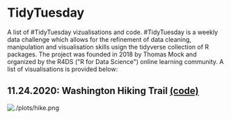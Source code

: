 # TidyTuesday

A list of #TidyTuesday vizualisations and code. #TidyTuesday is a weekly data challenge which allows for the refinement of data cleaning, manipulation and visualisation skills usign the tidyverse collection of R packages. The project was founded in 2018 by Thomas Mock and organized by the R4DS ("R for Data Science") online learning community. A list of visualisations is provided below:

## 11.24.2020: Washington Hiking Trail [(code)](https://github.com/lmckone/TidyTuesday/blob/master/tidytuesday/R/hike.R)

![./plots/hike.png](https://github.com/lmckone/TidyTuesday/blob/master/tidytuesday/plots/hike.png)


